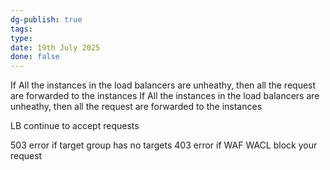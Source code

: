```yaml
---
dg-publish: true
tags: 
type: 
date: 19th July 2025
done: false
---
```


If All the instances in the load balancers are unheathy, then all the request are forwarded to the instances
If All the instances in the load balancers are unheathy, then all the request are forwarded to the instances

LB continue to accept requests

503 error if target group has no targets
403 error if WAF WACL block your request